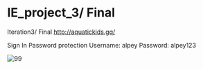 # IE_project_3/ Final
Iteration3/ Final http://aquatickids.gq/

Sign In Password protection
Username: alpey
Password: alpey123


![99](https://user-images.githubusercontent.com/52268806/67492919-dfc79c80-f6c2-11e9-82b3-2d229a159b0e.PNG)
